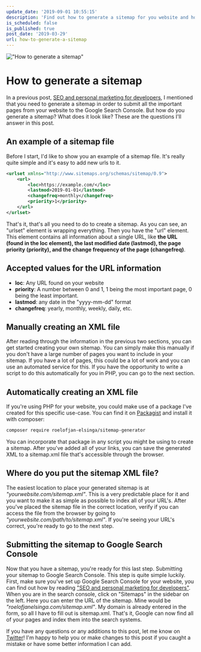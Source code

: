 ```yaml
---
update_date: '2019-09-01 10:55:15'
description: 'Find out how to generate a sitemap for you website and how to submit this to Google Search Console. You can do this by hand or automatically, let me show you.'
is_scheduled: false
is_published: true
post_date: '2019-03-29'
url: how-to-generate-a-sitemap
---
```


!["How to generate a sitemap"](/images/articles/binoculars.jpeg)

# How to generate a sitemap
In a previous post, [SEO and personal marketing for developers](/articles/seo-and-personal-marketing-for-developers), I mentioned that you need to generate a sitemap in order to submit all the important pages from your website to the Google Search Console. But how do you generate a sitemap? What does it look like? These are the questions I'll answer in this post.

## An example of a sitemap file
Before I start, I'd like to show you an example of a sitemap file. It's really quite simple and it's easy to add new urls to it.

```xml
<urlset xmlns="http://www.sitemaps.org/schemas/sitemap/0.9">
    <url>
        <loc>https://example.com/</loc>
        <lastmod>2019-01-01</lastmod>
        <changefreq>monthly</changefreq>
        <priority>1</priority>
    </url>
</urlset>
```

That's it, that's all you need to do to create a sitemap. As you can see, an "urlset" element is wrapping everything. Then you have the "url" element. This element contains all information about a single URL, like **the URL (found in the loc element), the last modified date (lastmod), the page priority (priority), and the change frequency of the page (changefreq)**.

## Accepted values for the URL information
- **loc**: Any URL found on your website
- **priority**: A number between 0 and 1, 1 being the most important page, 0 being the least important.
- **lastmod**: any date in the "yyyy-mm-dd" format
- **changefreq**: yearly, monthly, weekly, daily, etc.

## Manually creating an XML file
After reading through the information in the previous two sections, 
you can get started creating your own sitemap. You can simply make this manually if you don't have a large number of pages you want to include in your sitemap. If you have a lot of pages, this could be a lot of work and you can use an automated service for this. If you have the opportunity to write a script to do this automatically for you in PHP, you can go to the next section. 

## Automatically creating an XML file
If you're using PHP for your website, you could make use of a package I've created for this specific use-case. You can find it on [Packagist](https://packagist.org/packages/roelofjan-elsinga/sitemap-generator) and install it with composer: 

```bash
composer require roelofjan-elsinga/sitemap-generator
```

You can incorporate that package in any script you might be using to create a sitemap. After you've added all of your links, you can save the generated XML to a sitemap.xml file that's accessible through the browser. 

## Where do you put the sitemap XML file?
The easiest location to place your generated sitemap is at *"yourwebsite.com/sitemap.xml"*. This is a very predictable place for it and you want to make it as simple as possible to index all of your URL's. After you've placed the sitemap file in the correct location, verify if you can access the file from the browser by going to *"yourwebsite.com/path/to/sitemap.xml"*. If you're seeing your URL's correct, you're ready to go to the next step. 

## Submitting the sitemap to Google Search Console
Now that you have a sitemap, you're ready for this last step. Submitting your sitemap to Google Search Console. This step is quite simple luckily. First, make sure you've set up Google Search Console for your website, you can find out how by reading ["SEO and personal marketing for developers"](/articles/seo-and-personal-marketing-for-developers). When you are in the search console, click on "Sitemaps" in the sidebar on the left. Here you can enter the URL of the sitemap. Mine would be *"roelofjanelsinga.com/sitemap.xml"*. My domain is already entered in the form, so all I have to fill out is sitemap.xml. That's it, Google can now find all of your pages and index them into the search systems. 

If you have any questions or any additions to this post, let me know on [Twitter](https://twitter.com/RJElsinga)! I'm happy to help you or make changes to this post if you caught a mistake or have some better information I can add.